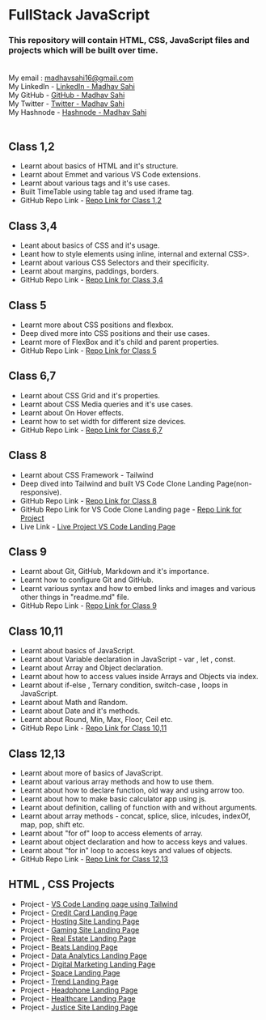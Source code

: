 # FullStack JavaScript 
### This repository will contain HTML, CSS, JavaScript files and projects which will be built over time. <br> <br>
My email : madhavsahi16@gmail.com <br>
My LinkedIn - [LinkedIn - Madhav Sahi](https://www.linkedin.com/in/madhav-sahi-6a2305161/ "LinkedIn")<br>
My GitHub - [GitHub - Madhav Sahi](https://github.com/MadhavSahi "GitHub") <br>
My Twitter - [Twitter - Madhav Sahi](https://twitter.com/Madhavvv_ "Twitter")<br>
My Hashnode - [Hashnode - Madhav Sahi](https://madhavsahi.hashnode.dev/ "Hashnode")<br><br>

## Class 1,2
- Learnt about basics of HTML and it's structure.
- Learnt about Emmet and various VS Code extensions.
- Learnt about various tags and it's use cases.
- Built TimeTable using table tag and used iframe tag.
- GitHub Repo Link - [Repo Link for Class 1,2](https://github.com/MadhavSahi/FullStack-JavaScript-2022-23/tree/main/Class-01%2C02-Basics-HTML_6%2C7Nov22/Basics_HTML "Repo Link") <br>
<!-- - GitHub Repo Link - <a href="https://github.com/MadhavSahi/FullStack-JavaScript-2022-23/tree/main/Class-1%2C2-Basics-HTML_6%2C7Nov22/Basics_HTML" data-toggle = "tooltip" title = "Repo Link" target="_blank">Repo Link for Class 1,2</a> -->

## Class 3,4
- Leant about basics of CSS and it's usage.
- Leant how to style elements using inline, internal and external CSS>.
- Learnt about various CSS Selectors and their specificity.
- Learnt about margins, paddings, borders.
- GitHub Repo Link - [Repo Link for Class 3,4](https://github.com/MadhavSahi/FullStack-JavaScript-2022-23/tree/main/Class-03%2C04-Basics-CSS_12%2C13Nov2022/Basics%20of%20CSS "Repo Link")

## Class 5
- Learnt more about CSS positions and flexbox.
- Deep dived more into CSS positions and their use cases.
- Learnt more of FlexBox and it's child and parent properties.
- GitHub Repo Link - [Repo Link for Class 5](https://github.com/MadhavSahi/FullStack-JavaScript-2022-23/tree/main/Class-05-Basics-CSS_19Nov2022/CSS_Basics "Repo Link")

## Class 6,7
- Learnt about CSS Grid and it's properties.
- Learnt about CSS Media queries and it's use cases.
- Learnt about On Hover effects.
- Learnt how to set width for different size devices.
- GitHub Repo Link - [Repo Link for Class 6,7](https://github.com/MadhavSahi/FullStack-JavaScript-2022-23/tree/main/Class-06%2C07-Basics-CSS_20Nov2022/CSS_basics "Repo Link")

## Class 8
- Learnt about CSS Framework - Tailwind
- Deep dived into Tailwind and built VS Code Clone Landing Page(non-responsive).
- GitHub Repo Link - [Repo Link for Class 8](https://github.com/MadhavSahi/FullStack-JavaScript-2022-23/tree/main/Class-08-Tailwind_27Nov2022 "Repo Link")
- GitHub Repo Link for VS Code Clone Landing page - [Repo Link for Project](https://github.com/MadhavSahi/FullStack-JavaScript-2022-23/tree/main/Class-08-Tailwind_27Nov2022/VSCode_Clone_Tailwind "Repo Link")
- Live Link - [Live Project VS Code Landing Page](https://madhavsahi-vscode-clone-tailwind.netlify.app/ "Live Link")

## Class 9
- Learnt about Git, GitHub, Markdown and it's importance.
- Learnt how to configure Git and GitHub.
- Learnt various syntax and how to embed links and images and various other things in "readme.md" file.
- GitHub Repo Link - [Repo Link for Class 9](https://github.com/MadhavSahi/FullStack-JavaScript-2022-23/tree/main/Class-09-Markdown_3Dec2022 "Repo Link")

## Class 10,11
- Learnt about basics of JavaScript.
- Learnt about Variable declaration in JavaScript - var , let , const.
- Learnt about Array and Object declaration.
- Learnt about how to access values inside Arrays and Objects via index.
- Learnt about if-else , Ternary condition, switch-case , loops in JavaScript.
- Learnt about Math and Random.
- Learnt about Date and it's methods.
- Learnt about Round, Min, Max, Floor, Ceil etc.
- GitHub Repo Link - [Repo Link for Class 10,11](https://github.com/MadhavSahi/FullStack-JavaScript-2022-23/tree/main/Class-10%2C11-JavaScript_10%2C11Dec2022 "Repo Link")

## Class 12,13
- Learnt about more of basics of JavaScript.
- Learnt about various array methods and how to use them.
- Learnt about how to declare function, old way and using arrow too.
- Learnt about how to make basic calculator app using js.
- Learnt about definition, calling of function with and without arguments.
- Learnt about array methods - concat, splice, slice, inlcudes, indexOf, map, pop, shift etc.
- Learnt about "for of" loop to access elements of array.
- Learnt about object declaration and how to access keys and values.
- Learnt about "for in" loop to access keys and values of objects.
- GitHub Repo Link - [Repo Link for Class 12,13](https://github.com/MadhavSahi/FullStack-JavaScript-2022-23/tree/main/Class-12%2C13-JavaScript_17%2C18Dec2022 "Repo Link")

## HTML , CSS Projects
- Project - [VS Code Landing page using Tailwind](https://github.com/MadhavSahi/FullStack-JavaScript-2022-23/tree/main/Class-08-Tailwind_27Nov2022/VSCode_Clone_Tailwind "Repo Link")
- Project - [Credit Card Landing Page](https://github.com/MadhavSahi/FullStack-JavaScript-2022-23/tree/main/Projects-Sols/12%20Dec%20Projects%20Sols%20-%20HTML%2CCSS/Project-1-Sol-Credit_Card_Page "Repo Link")
- Project - [Hosting Site Landing Page](https://github.com/MadhavSahi/FullStack-JavaScript-2022-23/tree/main/Projects-Sols/12%20Dec%20Projects%20Sols%20-%20HTML%2CCSS/Project-2-Sol-Hosting_Site_Page "Repo Link")
- Project - [Gaming Site Landing Page](https://github.com/MadhavSahi/FullStack-JavaScript-2022-23/tree/main/Projects-Sols/12%20Dec%20Projects%20Sols%20-%20HTML%2CCSS/Project-3-Sol-Gaming_Landing_Page "Repo Link")
- Project - [Real Estate Landing Page](https://github.com/MadhavSahi/FullStack-JavaScript-2022-23/tree/main/Projects-Sols/12%20Dec%20Projects%20Sols%20-%20HTML%2CCSS/Project-4-Sol_Real_Estate_Page "Repo Link")
- Project - [Beats Landing Page](https://github.com/MadhavSahi/FullStack-JavaScript-2022-23/tree/main/Projects-Sols/12%20Dec%20Projects%20Sols%20-%20HTML%2CCSS/Project-5-Sol-Beats_Landing_Page "Repo Link")
- Project - [Data Analytics Landing Page](https://github.com/MadhavSahi/FullStack-JavaScript-2022-23/tree/main/Projects-Sols/12%20Dec%20Projects%20Sols%20-%20HTML%2CCSS/Project-6-Sol-Data_Analytics_Page "Repo Link")
- Project - [Digital Marketing Landing Page](https://github.com/MadhavSahi/FullStack-JavaScript-2022-23/tree/main/Projects-Sols/20Nov-Project_Sols%20-%20HTML%2CCSS/Project-1-Sol "Repo Link")
- Project - [Space Landing Page](https://github.com/MadhavSahi/FullStack-JavaScript-2022-23/tree/main/Projects-Sols/20Nov-Project_Sols%20-%20HTML%2CCSS/Project-2-Sol "Repo Link")
- Project - [Trend Landing Page](https://github.com/MadhavSahi/FullStack-JavaScript-2022-23/tree/main/Projects-Sols/20Nov-Project_Sols%20-%20HTML%2CCSS/Project-3-Sol "Repo Link")
- Project - [Headphone Landing Page](https://github.com/MadhavSahi/FullStack-JavaScript-2022-23/tree/main/Projects-Sols/26%20Nov%20Project%20Sols%20-%20Tailwind/Project-1-Sol "Repo Link")
- Project - [Healthcare Landing Page](https://github.com/MadhavSahi/FullStack-JavaScript-2022-23/tree/main/Projects-Sols/26%20Nov%20Project%20Sols%20-%20Tailwind/Project-2-Sol "Repo Link")
- Project - [Justice Site Landing Page](https://github.com/MadhavSahi/FullStack-JavaScript-2022-23/tree/main/Projects-Sols/26%20Nov%20Project%20Sols%20-%20Tailwind/Project-3-Sol "Repo Link")
